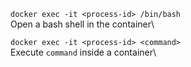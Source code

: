 
`docker exec -it <process-id> /bin/bash`\
Open a bash shell in the container\

`docker exec -it <process-id> <command>`\
Execute `command` inside a container\
